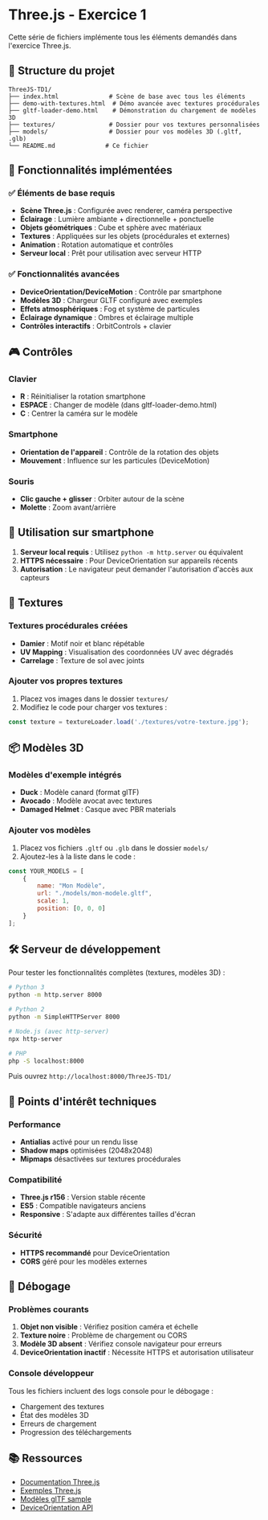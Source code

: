 # Three.js - Exercice 1

Cette série de fichiers implémente tous les éléments demandés dans l'exercice Three.js.

## 📁 Structure du projet

```
ThreeJS-TD1/
├── index.html              # Scène de base avec tous les éléments
├── demo-with-textures.html  # Démo avancée avec textures procédurales
├── gltf-loader-demo.html    # Démonstration du chargement de modèles 3D
├── textures/               # Dossier pour vos textures personnalisées
├── models/                 # Dossier pour vos modèles 3D (.gltf, .glb)
└── README.md              # Ce fichier
```

## 🚀 Fonctionnalités implémentées

### ✅ Éléments de base requis
- **Scène Three.js** : Configurée avec renderer, caméra perspective
- **Éclairage** : Lumière ambiante + directionnelle + ponctuelle
- **Objets géométriques** : Cube et sphère avec matériaux
- **Textures** : Appliquées sur les objets (procédurales et externes)
- **Animation** : Rotation automatique et contrôles
- **Serveur local** : Prêt pour utilisation avec serveur HTTP

### ✅ Fonctionnalités avancées
- **DeviceOrientation/DeviceMotion** : Contrôle par smartphone
- **Modèles 3D** : Chargeur GLTF configuré avec exemples
- **Effets atmosphériques** : Fog et système de particules
- **Éclairage dynamique** : Ombres et éclairage multiple
- **Contrôles interactifs** : OrbitControls + clavier

## 🎮 Contrôles

### Clavier
- **R** : Réinitialiser la rotation smartphone
- **ESPACE** : Changer de modèle (dans gltf-loader-demo.html)
- **C** : Centrer la caméra sur le modèle

### Smartphone
- **Orientation de l'appareil** : Contrôle de la rotation des objets
- **Mouvement** : Influence sur les particules (DeviceMotion)

### Souris
- **Clic gauche + glisser** : Orbiter autour de la scène
- **Molette** : Zoom avant/arrière

## 📱 Utilisation sur smartphone

1. **Serveur local requis** : Utilisez `python -m http.server` ou équivalent
2. **HTTPS nécessaire** : Pour DeviceOrientation sur appareils récents
3. **Autorisation** : Le navigateur peut demander l'autorisation d'accès aux capteurs

## 🎨 Textures

### Textures procédurales créées
- **Damier** : Motif noir et blanc répétable
- **UV Mapping** : Visualisation des coordonnées UV avec dégradés
- **Carrelage** : Texture de sol avec joints

### Ajouter vos propres textures
1. Placez vos images dans le dossier `textures/`
2. Modifiez le code pour charger vos textures :
```javascript
const texture = textureLoader.load('./textures/votre-texture.jpg');
```

## 📦 Modèles 3D

### Modèles d'exemple intégrés
- **Duck** : Modèle canard (format glTF)
- **Avocado** : Modèle avocat avec textures
- **Damaged Helmet** : Casque avec PBR materials

### Ajouter vos modèles
1. Placez vos fichiers `.gltf` ou `.glb` dans le dossier `models/`
2. Ajoutez-les à la liste dans le code :
```javascript
const YOUR_MODELS = [
    {
        name: "Mon Modèle",
        url: "./models/mon-modele.gltf",
        scale: 1,
        position: [0, 0, 0]
    }
];
```

## 🛠️ Serveur de développement

Pour tester les fonctionnalités complètes (textures, modèles 3D) :

```bash
# Python 3
python -m http.server 8000

# Python 2
python -m SimpleHTTPServer 8000

# Node.js (avec http-server)
npx http-server

# PHP
php -S localhost:8000
```

Puis ouvrez `http://localhost:8000/ThreeJS-TD1/`

## 🎯 Points d'intérêt techniques

### Performance
- **Antialias** activé pour un rendu lisse
- **Shadow maps** optimisées (2048x2048)
- **Mipmaps** désactivées sur textures procédurales

### Compatibilité
- **Three.js r156** : Version stable récente
- **ES5** : Compatible navigateurs anciens
- **Responsive** : S'adapte aux différentes tailles d'écran

### Sécurité
- **HTTPS recommandé** pour DeviceOrientation
- **CORS** géré pour les modèles externes

## 🐛 Débogage

### Problèmes courants
1. **Objet non visible** : Vérifiez position caméra et échelle
2. **Texture noire** : Problème de chargement ou CORS
3. **Modèle 3D absent** : Vérifiez console navigateur pour erreurs
4. **DeviceOrientation inactif** : Nécessite HTTPS et autorisation utilisateur

### Console développeur
Tous les fichiers incluent des logs console pour le débogage :
- Chargement des textures
- État des modèles 3D
- Erreurs de chargement
- Progression des téléchargements

## 📚 Ressources

- [Documentation Three.js](https://threejs.org/docs/)
- [Exemples Three.js](https://threejs.org/examples/)
- [Modèles glTF sample](https://github.com/KhronosGroup/glTF-Sample-Models)
- [DeviceOrientation API](https://developer.mozilla.org/en-US/docs/Web/API/DeviceOrientationEvent)
